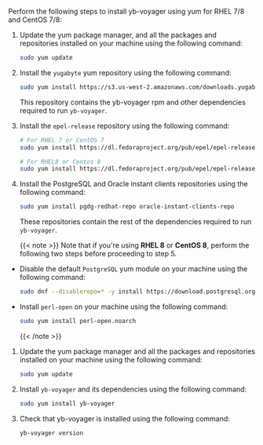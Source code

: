 <!--
+++
private=true
+++
-->

Perform the following steps to install yb-voyager using yum for RHEL 7/8 and CentOS 7/8:

1. Update the yum package manager, and all the packages and repositories installed on your machine using the following command:

    ```sh
    sudo yum update
    ```

1. Install the `yugabyte` yum repository using the following command:

    ```sh
    sudo yum install https://s3.us-west-2.amazonaws.com/downloads.yugabyte.com/repos/reporpms/yb-yum-repo-1.1-0.noarch.rpm
    ```

    This repository contains the yb-voyager rpm and other dependencies required to run `yb-voyager`.

1. Install the `epel-release` repository using the following command:

    ```sh
    # For RHEL 7 or CentOS 7
    sudo yum install https://dl.fedoraproject.org/pub/epel/epel-release-latest-7.noarch.rpm
    ```

    ```sh
    # For RHEL8 or Centos 8
    sudo yum install https://dl.fedoraproject.org/pub/epel/epel-release-latest-8.noarch.rpm
    ```

1. Install the PostgreSQL and Oracle instant clients repositories using the following command:

    ```sh
    sudo yum install pgdg-redhat-repo oracle-instant-clients-repo
    ```

    These repositories contain the rest of the dependencies required to run `yb-voyager`.

    {{< note >}}
Note that if you're using **RHEL 8** or **CentOS 8**, perform the following two steps before proceeding to step 5.

- Disable the default `PostgreSQL` yum module on your machine using the following command:

    ```sh
    sudo dnf --disablerepo=* -y install https://download.postgresql.org/pub/repos/yum/reporpms/EL-8-ppc64le/pgdg-redhat-repo-latest.noarch.rpm
    ```

- Install `perl-open` on your machine using the following command:

    ```sh
    sudo yum install perl-open.noarch
    ```

    {{< /note >}}

1. Update the yum package manager and all the packages and repositories installed on your machine using the following command:

    ```sh
    sudo yum update
    ```

1. Install `yb-voyager` and its dependencies using the following command:

    ```sh
    sudo yum install yb-voyager
    ```

1. Check that yb-voyager is installed using the following command:

    ```sh
    yb-voyager version
    ```
